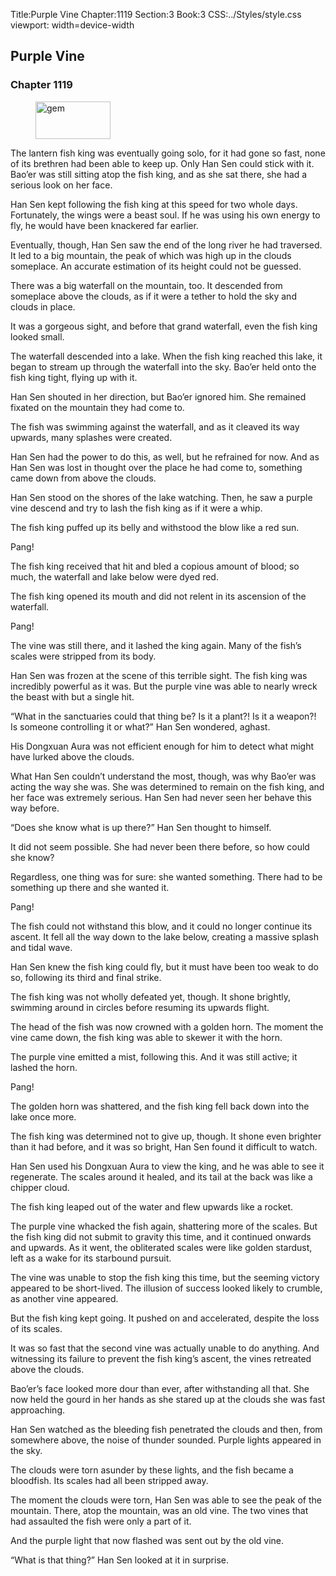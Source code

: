 Title:Purple Vine 
Chapter:1119 
Section:3 
Book:3 
CSS:../Styles/style.css 
viewport: width=device-width
  
## Purple Vine
### Chapter 1119
  
<figure>
	<img src="../Images/gem.gif" alt="gem" id="gem" width="120" height="60" />
</figure>
  

  
The lantern fish king was eventually going solo, for it had gone so fast, none of its brethren had been able to keep up. Only Han Sen could stick with it. Bao’er was still sitting atop the fish king, and as she sat there, she had a serious look on her face.

Han Sen kept following the fish king at this speed for two whole days. Fortunately, the wings were a beast soul. If he was using his own energy to fly, he would have been knackered far earlier.

Eventually, though, Han Sen saw the end of the long river he had traversed. It led to a big mountain, the peak of which was high up in the clouds someplace. An accurate estimation of its height could not be guessed.

There was a big waterfall on the mountain, too. It descended from someplace above the clouds, as if it were a tether to hold the sky and clouds in place.

It was a gorgeous sight, and before that grand waterfall, even the fish king looked small.

The waterfall descended into a lake. When the fish king reached this lake, it began to stream up through the waterfall into the sky. Bao’er held onto the fish king tight, flying up with it.

Han Sen shouted in her direction, but Bao’er ignored him. She remained fixated on the mountain they had come to.

The fish was swimming against the waterfall, and as it cleaved its way upwards, many splashes were created.

Han Sen had the power to do this, as well, but he refrained for now. And as Han Sen was lost in thought over the place he had come to, something came down from above the clouds.

Han Sen stood on the shores of the lake watching. Then, he saw a purple vine descend and try to lash the fish king as if it were a whip.

The fish king puffed up its belly and withstood the blow like a red sun.

Pang!

The fish king received that hit and bled a copious amount of blood; so much, the waterfall and lake below were dyed red.

The fish king opened its mouth and did not relent in its ascension of the waterfall.

Pang!

The vine was still there, and it lashed the king again. Many of the fish’s scales were stripped from its body.

Han Sen was frozen at the scene of this terrible sight. The fish king was incredibly powerful as it was. But the purple vine was able to nearly wreck the beast with but a single hit.

“What in the sanctuaries could that thing be? Is it a plant?! Is it a weapon?! Is someone controlling it or what?” Han Sen wondered, aghast.

His Dongxuan Aura was not efficient enough for him to detect what might have lurked above the clouds.

What Han Sen couldn’t understand the most, though, was why Bao’er was acting the way she was. She was determined to remain on the fish king, and her face was extremely serious. Han Sen had never seen her behave this way before.

“Does she know what is up there?” Han Sen thought to himself.

It did not seem possible. She had never been there before, so how could she know?

Regardless, one thing was for sure: she wanted something. There had to be something up there and she wanted it.

Pang!

The fish could not withstand this blow, and it could no longer continue its ascent. It fell all the way down to the lake below, creating a massive splash and tidal wave.

Han Sen knew the fish king could fly, but it must have been too weak to do so, following its third and final strike.

The fish king was not wholly defeated yet, though. It shone brightly, swimming around in circles before resuming its upwards flight.

The head of the fish was now crowned with a golden horn. The moment the vine came down, the fish king was able to skewer it with the horn.

The purple vine emitted a mist, following this. And it was still active; it lashed the horn.

Pang!

The golden horn was shattered, and the fish king fell back down into the lake once more.

The fish king was determined not to give up, though. It shone even brighter than it had before, and it was so bright, Han Sen found it difficult to watch.

Han Sen used his Dongxuan Aura to view the king, and he was able to see it regenerate. The scales around it healed, and its tail at the back was like a chipper cloud.

The fish king leaped out of the water and flew upwards like a rocket.

The purple vine whacked the fish again, shattering more of the scales. But the fish king did not submit to gravity this time, and it continued onwards and upwards. As it went, the obliterated scales were like golden stardust, left as a wake for its starbound pursuit.

The vine was unable to stop the fish king this time, but the seeming victory appeared to be short-lived. The illusion of success looked likely to crumble, as another vine appeared.

But the fish king kept going. It pushed on and accelerated, despite the loss of its scales.

It was so fast that the second vine was actually unable to do anything. And witnessing its failure to prevent the fish king’s ascent, the vines retreated above the clouds.

Bao’er’s face looked more dour than ever, after withstanding all that. She now held the gourd in her hands as she stared up at the clouds she was fast approaching.

Han Sen watched as the bleeding fish penetrated the clouds and then, from somewhere above, the noise of thunder sounded. Purple lights appeared in the sky.

The clouds were torn asunder by these lights, and the fish became a bloodfish. Its scales had all been stripped away.

The moment the clouds were torn, Han Sen was able to see the peak of the mountain. There, atop the mountain, was an old vine. The two vines that had assaulted the fish were only a part of it.

And the purple light that now flashed was sent out by the old vine.

“What is that thing?” Han Sen looked at it in surprise.